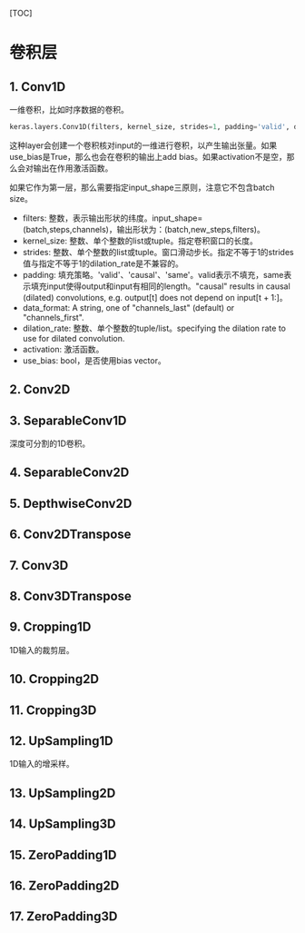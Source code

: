 [TOC]

# 卷积层

## 1. Conv1D

一维卷积，比如时序数据的卷积。

```python
keras.layers.Conv1D(filters, kernel_size, strides=1, padding='valid', data_format='channels_last', dilation_rate=1, activation=None, use_bias=True, kernel_initializer='glorot_uniform', bias_initializer='zeros', kernel_regularizer=None, bias_regularizer=None, activity_regularizer=None, kernel_constraint=None, bias_constraint=None)
```

这种layer会创建一个卷积核对input的一维进行卷积，以产生输出张量。如果use_bias是True，那么也会在卷积的输出上add bias。如果activation不是空，那么会对输出在作用激活函数。

如果它作为第一层，那么需要指定input_shape三原则，注意它不包含batch size。

- filters: 整数，表示输出形状的纬度。input_shape=(batch,steps,channels)，输出形状为：(batch,new_steps,filters)。
- kernel_size: 整数、单个整数的list或tuple。指定卷积窗口的长度。
- strides: 整数、单个整数的list或tuple。窗口滑动步长。指定不等于1的strides值与指定不等于1的dilation_rate是不兼容的。
- padding: 填充策略。'valid'、'causal'、'same'。valid表示不填充，same表示填充input使得output和input有相同的length。"causal" results in causal (dilated) convolutions, e.g. output[t] does not depend on input[t + 1:]。
- data_format: A string, one of "channels_last" (default) or "channels_first".
- dilation_rate: 整数、单个整数的tuple/list。specifying the dilation rate to use for dilated convolution.
- activation: 激活函数。
- use_bias: bool，是否使用bias vector。

## 2. Conv2D

## 3. SeparableConv1D

深度可分割的1D卷积。

## 4. SeparableConv2D

## 5. DepthwiseConv2D

## 6. Conv2DTranspose

## 7. Conv3D

## 8. Conv3DTranspose

## 9. Cropping1D

1D输入的裁剪层。

## 10. Cropping2D

## 11. Cropping3D

## 12. UpSampling1D

1D输入的增采样。

## 13. UpSampling2D

## 14. UpSampling3D

## 15. ZeroPadding1D

## 16. ZeroPadding2D

## 17. ZeroPadding3D
